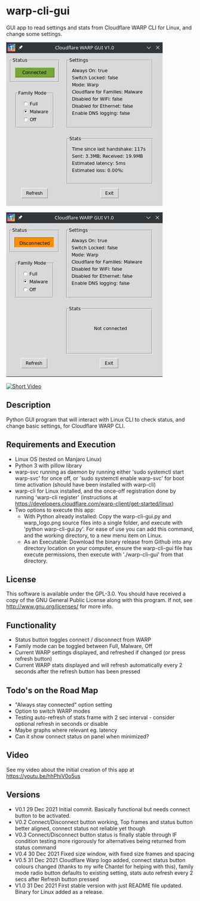 # warp-cli-gui
<p>GUI app to read settings and stats from Cloudflare WARP CLI for Linux, and change some settings.</p>

![Screenshot Connected](assets/screenshot_connected.jpg)

![Screenshot Disconnected](assets/screenshot_disconnected.jpg)

[![Short Video](https://img.youtube.com/vi/MtlUrAmhWzI/0.jpg)](https://www.youtube.com/watch?v=MtlUrAmhWzI)

## Description
Python GUI program that will interact with Linux CLI to check status, and change basic settings, for Cloudflare WARP CLI.</p>

## Requirements and Execution
- Linux OS (tested on Manjaro Linux)
- Python 3 with pillow library
- warp-svc running as daemon by running either 'sudo systemctl start warp-svc' for once off, or 'sudo systemctl enable warp-svc' for boot time activation (should have been installed with warp-cli)
- warp-cli for Linux installed, and the once-off registration done by running 'warp-cli register' (instructions at https://developers.cloudflare.com/warp-client/get-started/linux)
- Two options to execute this app:
  - With Python already installed: Copy the warp-cli-gui.py and warp_logo.png source files into a single folder, and execute with 'python warp-cli-gui.py'. For ease of use you can add this command, and the working directory, to a new menu item on Linux.
  - As an Executable: Download the binary release from Github into any directory location on your computer, ensure the warp-cli-gui file has execute permissions, then execute with './warp-cli-gui' from that directory.

## License
This software is available under the GPL-3.0. You should have received a copy of the GNU General Public License along with this program.  If not, see <http://www.gnu.org/licenses/> for more info.

## Functionality
- Status button toggles connect / disconnect from WARP
- Family mode can be toggled between Full, Malware, Off
- Current WARP settings displayed, and refreshed if changed (or press refresh button)
- Current WARP stats displayed and will refresh automatically every 2 seconds after the refresh button has been pressed

## Todo's on the Road Map
- "Always stay connected" option setting
- Option to switch WARP modes
- Testing auto-refresh of stats frame with 2 sec interval - consider optional refresh in seconds or disable
- Maybe graphs where relevant eg. latency
- Can it show connect status on panel when minimized?

## Video
See my video about the initial creation of this app at https://youtu.be/hhPhiV0o5us

## Versions
- V0.1 29 Dec 2021 Initial commit. Basically functional but needs connect button to be activated.
- V0.2 Connect/Disconnect button working, Top frames and status button better aligned, connect status not reliable yet though
- V0.3 Connect/Disconnect button status is finally stable through IF condition testing more rigorously for alternatives being returned from status command
- V0.4 30 Dec 2021 Fixed size window, with fixed size frames and spacing
- V0.5 31 Dec 2021 Cloudflare Warp logo added, connect status button colours changed (thanks to my wife Chantel for helping with this), family mode radio button defaults to existing setting, stats auto refresh every 2 secs after Refresh button pressed
- V1.0 31 Dec 2021 First stable version with just README file updated. Binary for Linux added as a release.